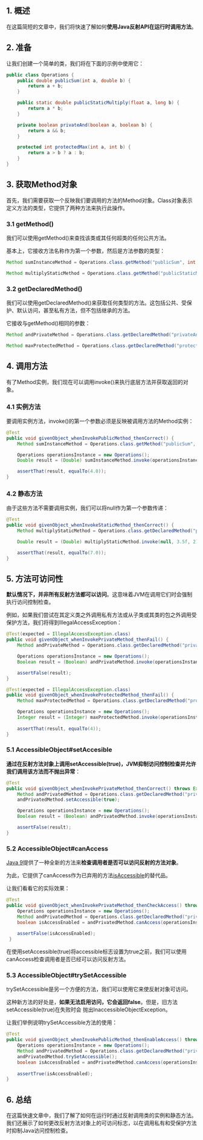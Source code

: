 ## 1. 概述

在这篇简短的文章中，我们将快速了解如何**使用Java反射API在运行时调用方法**。

## 2. 准备

让我们创建一个简单的类，我们将在下面的示例中使用它：

```java
public class Operations {
    public double publicSum(int a, double b) {
        return a + b;
    }

    public static double publicStaticMultiply(float a, long b) {
        return a * b;
    }

    private boolean privateAnd(boolean a, boolean b) {
        return a && b;
    }

    protected int protectedMax(int a, int b) {
        return a > b ? a : b;
    }
}
```

## 3. 获取Method对象

首先，我们需要获取一个反映我们要调用的方法的Method对象。Class对象表示定义方法的类型，它提供了两种方法来执行此操作。

### 3.1 getMethod()

我们可以使用getMethod()来查找该类或其任何超类的任何公共方法。

基本上，它接收方法名称作为第一个参数，然后是方法参数的类型：

```java
Method sumInstanceMethod = Operations.class.getMethod("publicSum", int.class, double.class);

Method multiplyStaticMethod = Operations.class.getMethod("publicStaticMultiply", float.class, long.class);
```

### 3.2 getDeclaredMethod()

我们可以使用getDeclaredMethod()来获取任何类型的方法。这包括公共、受保护、默认访问，甚至私有方法，但不包括继承的方法。

它接收与getMethod()相同的参数：

```java
Method andPrivateMethod = Operations.class.getDeclaredMethod("privateAnd", boolean.class, boolean.class);
```

```java
Method maxProtectedMethod = Operations.class.getDeclaredMethod("protectedMax", int.class, int.class);
```

## 4. 调用方法

有了Method实例，我们现在可以调用invoke()来执行底层方法并获取返回的对象。

### 4.1 实例方法

要调用实例方法，invoke()的第一个参数必须是反映被调用方法的Method实例：

```java
@Test
public void givenObject_whenInvokePublicMethod_thenCorrect() {
    Method sumInstanceMethod = Operations.class.getMethod("publicSum", int.class, double.class);

    Operations operationsInstance = new Operations();
    Double result = (Double) sumInstanceMethod.invoke(operationsInstance, 1, 3);

    assertThat(result, equalTo(4.0));
}
```

### 4.2 静态方法

由于这些方法不需要调用实例，我们可以将null作为第一个参数传递：

```java
@Test
public void givenObject_whenInvokeStaticMethod_thenCorrect() {
    Method multiplyStaticMethod = Operations.class.getDeclaredMethod("publicStaticMultiply", float.class, long.class);

    Double result = (Double) multiplyStaticMethod.invoke(null, 3.5f, 2);

    assertThat(result, equalTo(7.0));
}
```

## 5. 方法可访问性

**默认情况下，并非所有反射方法都可以访问**。这意味着JVM在调用它们时会强制执行访问控制检查。

例如，如果我们尝试在其定义类之外调用私有方法或从子类或其类的包之外调用受保护方法，我们将得到IllegalAccessException：

```java
@Test(expected = IllegalAccessException.class)
public void givenObject_whenInvokePrivateMethod_thenFail() {
    Method andPrivateMethod = Operations.class.getDeclaredMethod("privateAnd", boolean.class, boolean.class);

    Operations operationsInstance = new Operations();
    Boolean result = (Boolean) andPrivateMethod.invoke(operationsInstance, true, false);

    assertFalse(result);
}

@Test(expected = IllegalAccessException.class)
public void givenObject_whenInvokeProtectedMethod_thenFail() {
    Method maxProtectedMethod = Operations.class.getDeclaredMethod("protectedMax", int.class, int.class);

    Operations operationsInstance = new Operations();
    Integer result = (Integer) maxProtectedMethod.invoke(operationsInstance, 2, 4);
    
    assertThat(result, equalTo(4));
}
```

### 5.1 AccessibleObject#setAccesible

**通过在反射方法对象上调用setAccessible(true)，JVM抑制访问控制检查并允许我们调用该方法而不抛出异常**：

```java
@Test
public void givenObject_whenInvokePrivateMethod_thenCorrect() throws Exception {
    Method andPrivatedMethod = Operations.class.getDeclaredMethod("privateAnd", boolean.class, boolean.class);
    andPrivatedMethod.setAccessible(true);

    Operations operationsInstance = new Operations();
    Boolean result = (Boolean) andPrivatedMethod.invoke(operationsInstance, true, false);

    assertFalse(result);
}
```

### 5.2 AccessibleObject#canAccess

[Java 9](https://www.baeldung.com/new-java-9)提供了一种全新的方法来**检查调用者是否可以访问反射的方法对象**。

为此，它提供了canAccess作为已弃用的方法[isAccessible](https://docs.oracle.com/en/java/javase/11/docs/api/java.base/java/lang/reflect/AccessibleObject.html#isAccessible())的替代品。

让我们看看它的实际效果：

```java
@Test
public void givenObject_whenInvokePrivateMethod_thenCheckAccess() throws Exception {
    Operations operationsInstance = new Operations();
    Method andPrivatedMethod = Operations.class.getDeclaredMethod("privateAnd", boolean.class, boolean.class);
    boolean isAccessEnabled = andPrivatedMethod.canAccess(operationsInstance);
 
    assertFalse(isAccessEnabled);
 }
```

在使用setAccessible(true)将accessible标志设置为true之前，我们可以使用canAccess检查调用者是否已经可以访问反射方法。

### 5.3 AccessibleObject#trySetAccessible

trySetAccessible是另一个方便的方法，我们可以使用它来使反射对象可访问。

这种新方法的好处是，**如果无法启用访问，它会返回false**。但是，旧方法setAccessible(true)在失败时会 抛出InaccessibleObjectException。

让我们举例说明trySetAccessible方法的使用：

```java
@Test
public void givenObject_whenInvokePublicMethod_thenEnableAccess() throws Exception {
    Operations operationsInstance = new Operations();
    Method andPrivatedMethod = Operations.class.getDeclaredMethod("privateAnd", boolean.class, boolean.class);
    andPrivatedMethod.trySetAccessible();
    boolean isAccessEnabled = andPrivatedMethod.canAccess(operationsInstance);
        
    assertTrue(isAccessEnabled);
}
```

## 6. 总结

在这篇快速文章中，我们了解了如何在运行时通过反射调用类的实例和静态方法。我们还展示了如何更改反射方法对象上的可访问标志，以在调用私有和受保护方法时抑制Java访问控制检查。